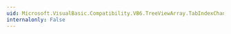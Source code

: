 ```yaml
---
uid: Microsoft.VisualBasic.Compatibility.VB6.TreeViewArray.TabIndexChanged
internalonly: False
---
```

